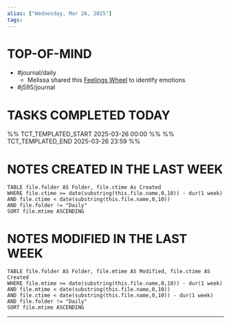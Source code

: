 ```yaml
---
alias: ["Wednesday, Mar 26, 2025"]
tags: 
---
```

# TOP-OF-MIND
- #journal/daily 
	- Melissa shared this [Feelings Wheel](https://feelingswheel.com/) to identify emotions
- #j595/journal 

# TASKS COMPLETED TODAY
%% TCT_TEMPLATED_START 2025-03-26 00:00 %%
%% TCT_TEMPLATED_END 2025-03-26 23:59 %%



# NOTES CREATED IN THE LAST WEEK
``` dataview
TABLE file.folder AS Folder, file.ctime As Created
WHERE file.ctime >= date(substring(this.file.name,0,10)) - dur(1 week) 
AND file.ctime < date(substring(this.file.name,0,10)) 
AND file.folder != "Daily"
SORT file.mtime ASCENDING
```

# NOTES MODIFIED IN THE LAST WEEK
``` dataview
TABLE file.folder AS Folder, file.mtime AS Modified, file.ctime AS Created
WHERE file.mtime >= date(substring(this.file.name,0,10)) - dur(1 week)
AND file.mtime < date(substring(this.file.name,0,10))
AND file.ctime < date(substring(this.file.name,0,10)) - dur(1 week)
AND file.folder != "Daily"
SORT file.mtime ASCENDING
```
---
